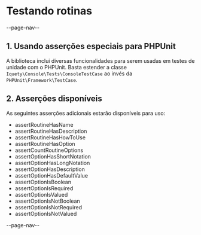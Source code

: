 # Testando rotinas

--page-nav--

## 1. Usando asserções especiais para PHPUnit

A biblioteca inclui diversas funcionalidades para serem usadas em testes de unidade
com o PHPUnit. Basta estender a classe `Iquety\Console\Tests\ConsoleTestCase` ao
invés da `PHPUnit\Framework\TestCase`.

## 2. Asserções disponíveis

As seguintes asserções adicionais estarão disponíveis para uso:

- assertRoutineHasName
- assertRoutineHasDescription
- assertRoutineHasHowToUse
- assertRoutineHasOption
- assertCountRoutineOptions
- assertOptionHasShortNotation
- assertOptionHasLongNotation
- assertOptionHasDescription
- assertOptionHasDefaultValue
- assertOptionIsBoolean
- assertOptionIsRequired
- assertOptionIsValued
- assertOptionIsNotBoolean
- assertOptionIsNotRequired
- assertOptionIsNotValued

--page-nav--
